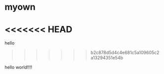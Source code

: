 myown
=====
<<<<<<< HEAD
=======
hello
>>>>>>> b2c878d5d4c4e681c5a109605c2a13294351e54b



hello world!!!!
